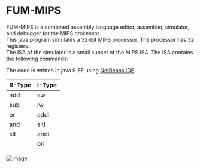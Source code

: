 # FUM-MIPS
FUM-MIPS is a combined assembly language editor, assembler, simulator, and debugger for the MIPS processor.<br>
This java program simulates a 32-bit MIPS processor. The processor has 32 registers.<br>
The ISA of the simulator is a small subset of the MIPS ISA. The ISA contains the following commands:<br>

The code is written in java 9 SE using <a href="https://netbeans.apache.org/">NetBeans IDE</a> <br>

<table>
<thead>
  <tr>
    <th>R-Type</th>
    <th>I-Type</th>
  </tr>
</thead>
<tbody>
  <tr>
    <td>add</td>
    <td>sw<br></td>
  </tr>
  <tr>
    <td>sub</td>
    <td>lw</td>
  </tr>
  <tr>
    <td>or</td>
    <td>addi</td>
  </tr>
  <tr>
    <td>and<br></td>
    <td>slti</td>
  </tr>
  <tr>
    <td>slt</td>
    <td>andi</td>
  </tr>
  <tr>
    <td></td>
    <td>ori</td>
  </tr>
</tbody>
</table>

![image](https://user-images.githubusercontent.com/6803793/150692260-3a47d33b-3f42-4c82-81c8-963b625e65dd.png)

